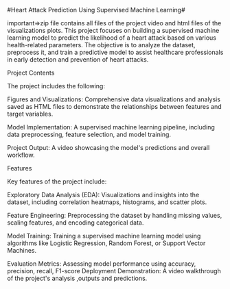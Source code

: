 #Heart Attack Prediction Using Supervised Machine Learning#

important=>zip file contains all files of the project video and html files of the visualizations plots.
This project focuses on building a supervised machine learning model to predict the likelihood of a heart attack based on various health-related parameters. The objective is to analyze the dataset, preprocess it, and train a predictive model to assist healthcare professionals in early detection and prevention of heart attacks.

Project Contents

The project includes the following:

Figures and Visualizations: Comprehensive data visualizations and analysis saved as HTML files to demonstrate the relationships between features and target variables.

Model Implementation: A supervised machine learning pipeline, including data preprocessing, feature selection, and model training.

Project Output: A video showcasing the model's predictions and overall workflow.

Features

Key features of the project include:

Exploratory Data Analysis (EDA): Visualizations and insights into the dataset, including correlation heatmaps, histograms, and scatter plots.

Feature Engineering: Preprocessing the dataset by handling missing values, scaling features, and encoding categorical data.

Model Training: Training a supervised machine learning model using algorithms like Logistic Regression, Random Forest, or Support Vector Machines.

Evaluation Metrics: Assessing model performance using accuracy, precision, recall, F1-score
Deployment Demonstration: A video walkthrough of the project's analysis ,outputs and predictions.
